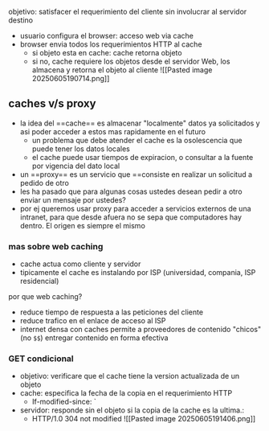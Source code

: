 
objetivo: satisfacer el requerimiento del cliente sin involucrar al servidor destino

- usuario configura el browser: acceso web via cache
- browser envia todos los requerimientos HTTP al cache
	- si objeto esta en cache: cache retorna objeto
	- si no, cache requiere los objetos desde el servidor Web, los almacena y retorna el objeto al cliente
![[Pasted image 20250605190714.png]]

## caches v/s proxy
- la idea del ==cache== es almacenar "localmente" datos ya solicitados y asi poder acceder a estos mas rapidamente en el futuro
	- un problema que debe atender el cache es la osolescencia que puede tener los datos locales
	- el cache puede usar tiempos de expiracion, o consultar a la fuente por vigencia del dato local
- un ==proxy== es un servicio que ==consiste en realizar un solicitud a pedido de otro
- les ha pasado que para algunas cosas ustedes desean pedir a otro enviar un mensaje por ustedes?
- por ej queremos usar proxy para acceder a servicios externos de una intranet, para que desde afuera no se sepa que computadores hay dentro. El origen es siempre el mismo

### mas sobre web caching
- cache actua como cliente y servidor
- tipicamente el cache es instalando por ISP (universidad, compania, ISP residencial)

por que web caching?
- reduce tiempo de respuesta a las peticiones del cliente
- reduce trafico en el enlace de acceso al ISP
- internet densa con caches permite a proveedores de contenido "chicos" (no `$$`) entregar contenido en forma efectiva

### GET condicional
- objetivo: verificare que el cache tiene la version actualizada de un objeto
- cache: especifica la fecha de la copia en el requerimiento HTTP
	- If-modified-since: `<date>
- servidor: responde sin el objeto si la copia de la cache es la ultima.:
	- HTTP/1.0 304 not modified
![[Pasted image 20250605191406.png]]